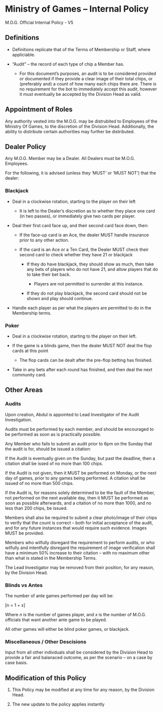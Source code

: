 # Ministry of Games – Internal Policy

M.O.G. Official Internal Policy - V5

## Definitions

  - Definitions replicate that of the Terms of Membership or Staff,
    where appliciable.

  - “Audit” – the record of each type of chip a Member has.
    
      - For this document’s purposes, an audit is to be considered
        provided or documented if they provide a clear image of their
        total chips, or (preferably and) a count of how many each chips
        there are. There is no requirement for the bot to immediately
        accept this audit, however it must eventually be accepted by the
        Division Head as valid.

## Appointment of Roles

Any authority vested into the M.O.G. may be distrubited to Employees of
the Ministry Of Games, to the discretion of the Division Head.
Additionally, the ability to distribute certain authorities may further
be distributed.

## Dealer Policy

Any M.O.G. Member may be a Dealer. All Dealers must be M.O.G. Employees.

For the following, it is advised (unless they ‘MUST’ or ‘MUST NOT’) that
the dealer:

### Blackjack

  - Deal in a clockwise rotation, starting to the player on their left
    
      - It is left to the Dealer’s discretion as to whether they place
        one card (in two passes), or immediately give two cards per
        player.

  - Deal their first card face up, and their second card face down,
    then:
    
      - If the face-up card is an Ace, the dealer MUST handle insurance
        prior to any other action.
    
      - If the card is an Ace or a Ten Card, the Dealer MUST check their
        second card to check whether they have 21 or blackjack
        
          - If they do have blackjack, they should show as much, then
            take any bets of players who do not have 21, and allow
            players that do to take their bet back.
            
              - Players are not permitted to surrender at this instance.
        
          - If they do not play blackjack, the second card should not be
            shown and play should continue.

  - Handle each player as per what the players are permitted to do in
    the Membership terms.

### Poker

  - Deal in a clockwise rotation, starting to the player on their left.

  - If the game is a blinds game, then the dealer MUST NOT deal the flop
    cards at this point
    
      - The flop cards can be dealt after the pre-flop betting has
        finished.

  - Take in any bets after each round has finished, and then deal the
    next community card.

## Other Areas

### Audits

Upon creation, Abdul is appointed to Lead Investigator of the Audit
Investigation.

Audits must be performed by each member, and should be encouraged to be
performed as soon as is practically possible.

Any Member who fails to submit an audit prior to 6pm on the Sunday that
the audit is for, should be issued a citation:

If the Audit is eventually given on the Sunday, but past the deadline,
then a citation shall be issed of no more than 100 chips.

If the Audit is not given, then it MUST be performed on Monday, or the
next day of games, prior to any games being performed. A citation shall
be issued of no more than 500 chips.

If the Audit is, for reasons solely determined to be the fault of the
Member, not performed on the next available day, then it MUST be
performed as soon as possible afterwards, and a citation of no more than
1000, and no less than 200 chips, be issued.

Members shall also be required to submit a clear photo/image of their
chips to verify that the count is correct – both for initial acceptance
of the audit, and for any future instances that would require such
evidence. Images MUST be provided.

Members who wilfully disregard the requirement to perform audits, or who
wilfully and intentfully disregard the requirement of image verification
shall have a minimum 50% increase to their citation – with no maximum
other than what is stated in the Membership Terms.

The Lead Investigator may be removed from their position, for any
reason, by the Division Head.

### Blinds vs Antes

The number of ante games performed per day will be:

\[n = 1 + x\]

Where *n* is the number of games player, and *x* is the number of M.O.G.
officials that want another ante game to be played.

All other games will either be blind poker games, or blackjack.

### Miscellaneous / Other Descisions

Input from all other indivduals shall be considered by the Division Head
to provide a fair and balanaced outcome, as per the scenario – on a case
by case basis.

## Modification of this Policy

1.  This Policy may be modified at any time for any reason, by the
    Division Head.

2.  The new update to the policy applies instantly
